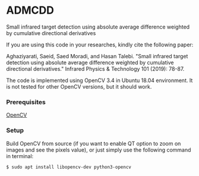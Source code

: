 # ADMCDD

Small infrared target detection using absolute average difference weighted by cumulative directional derivatives

If you are using this code in your researches, kindly cite the following paper:

Aghaziyarati, Saeid, Saed Moradi, and Hasan Talebi. "Small infrared target detection using absolute average difference weighted by cumulative directional derivatives." Infrared Physics & Technology 101 (2019): 78-87.

The code is implemented using OpenCV 3.4 in Ubuntu 18.04 environment. It is not tested for other OpenCV versions, but it should work. 
### Prerequisites
[OpenCV](http://opencv.org/)

### Setup
Build OpenCV from source (if you want to enable QT option to zoom on images and see the pixels value), or just simply use the following command in terminal:

```shell
$ sudo apt install libopencv-dev python3-opencv
```




